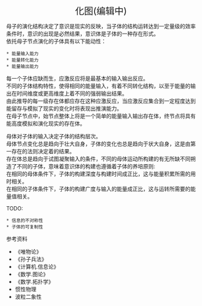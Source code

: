 <center><font size=5>化图(编辑中)</font></center>

母子的演化结构决定了意识是现实的反映，当子体的结构运转达到一定量级的效率条件时，意识的出现是必然结果，意识体是子体的一种存在形式。<br/>
依托母子节点演化的子体具有以下能动性：
```
* 能量输入能力
* 能量转化能力
* 能量输出能力
```
每一个子体应缺而生，应激反应将是最基本的输入输出反应。<br/>
不同的子体结构特性，使得相同的能量输入，有着不同转化结构，以至于能量的输出在时间维度或更高维度上着不同的强弱输出结果。<br/>
由此推导的每一级存在体都应存在这种应激反应，当应激反应集合到一定程度达到能留存与模拟了现实的变化时将表现出推演能力。<br/>
在母子节点中，始节点整体上将是一个简单的能量输入输出存在体，终节点将具有能高度模拟和演化现实的存在体。<br/>

母体对子体的输入决定子体的结构层次。<br/>
母体节点变化总是趋向于壮大自身，子体的变化也总是趋向于状大自身，这是由第一存在的法则决定着的结果。<br/>
存在体总是趋向于试图凝聚输入的条件，不同的母体运动所构建的有无所缺不同朔造了不同的子体，意味着意识体的构建也遵循着子体的养培原则:<br/>
在相同的母体条件下，子体的构建深度与构建时间成正比，这与能量积累所需的用时相关。<br/>
在相同的子体条件下，子体的构建广度与输入的能量成正比，这与运转所需要的能量值相关。<br/>


TODO:
```
* 信息的不对称性
* 子体的可复制性
```

参考资料
* 《唯物论》
* 《孙子兵法》
* 《计算机.信息论》
* 《数学.图论》
* 《数学.拓扑学》
* 惯性物理
* 波粒二象性 


